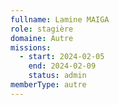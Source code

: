 ```yaml
---
fullname: Lamine MAIGA
role: stagière
domaine: Autre
missions:
  - start: 2024-02-05
    end: 2024-02-09
    status: admin
memberType: autre
---
```


